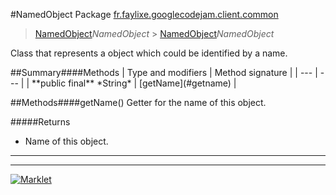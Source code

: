 #NamedObject
Package [fr.faylixe.googlecodejam.client.common](README.md)<br>

> [NamedObject](NamedObject.md)*NamedObject* > [NamedObject](NamedObject.md)*NamedObject*
<p>Class that represents a object which
 could be identified by a name.</p>
##Summary####Methods
| Type and modifiers | Method signature |
| --- | --- |
| **public final** *String* | [getName](#getname) |

##Methods####getName()
Getter for the name of this object.

#####Returns
* Name of this object.

---

---

[![Marklet](https://img.shields.io/badge/Generated%20by-Marklet-green.svg)](https://github.com/Faylixe/marklet)